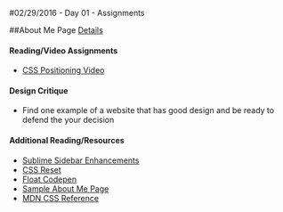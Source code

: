 #02/29/2016 - Day 01 - Assignments

##About Me Page
[Details](about-me-page.md)

#### Reading/Video Assignments
- [CSS Positioning Video](https://css-tricks.com/video-screencasts/110-quick-overview-of-css-position-values/) 

#### Design Critique
- Find one example of a website that has good design and be ready to defend the your decision

#### Additional Reading/Resources
- [Sublime Sidebar Enhancements](https://packagecontrol.io/packages/SideBarEnhancements)
- [CSS Reset](http://meyerweb.com/eric/tools/css/reset/)
- [Float Codepen](http://codepen.io/abbylarner/pen/vOomyN?editors=110)
- [Sample About Me Page](day_1.zip)
- [MDN CSS Reference](https://developer.mozilla.org/en-US/docs/Web/CSS/Reference)